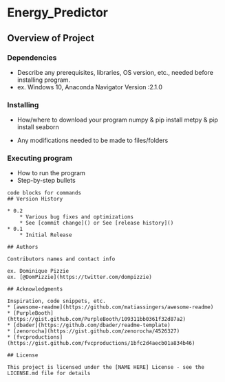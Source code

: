 # Energy_Predictor


## Overview of Project



### Dependencies

* Describe any prerequisites, libraries, OS version, etc., needed before installing program.
* ex. Windows 10, Anaconda Navigator Version :2.1.0

### Installing

* How/where to download your program
numpy & pip install metpy & pip install seaborn



* Any modifications needed to be made to files/folders

### Executing program

* How to run the program
* Step-by-step bullets
```
code blocks for commands
## Version History

* 0.2
    * Various bug fixes and optimizations
    * See [commit change]() or See [release history]()
* 0.1
    * Initial Release

## Authors

Contributors names and contact info

ex. Dominique Pizzie  
ex. [@DomPizzie](https://twitter.com/dompizzie)

## Acknowledgments

Inspiration, code snippets, etc.
* [awesome-readme](https://github.com/matiassingers/awesome-readme)
* [PurpleBooth](https://gist.github.com/PurpleBooth/109311bb0361f32d87a2)
* [dbader](https://github.com/dbader/readme-template)
* [zenorocha](https://gist.github.com/zenorocha/4526327)
* [fvcproductions](https://gist.github.com/fvcproductions/1bfc2d4aecb01a834b46)

## License

This project is licensed under the [NAME HERE] License - see the LICENSE.md file for details